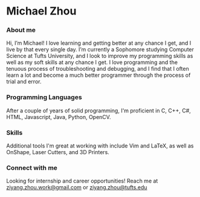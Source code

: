 # Michael Zhou
### About me
Hi, I’m Michael! I love learning and getting better at any chance I get, and I live by that every single day. I’m currently a Sophomore studying Computer Science at Tufts University, and I look to improve my programming skills as well as my soft skills at any chance I get. I love programming and the tenuous process of troubleshooting and debugging, and I find that I often learn a lot and become a much better programmer through the process of trial and error.

### Programming Languages
After a couple of years of solid programming, I'm proficient in C, C++, C#, HTML, Javascript, Java, Python, OpenCV. 

### Skills
Additional tools I'm great at working with include Vim and LaTeX, as well as OnShape, Laser Cutters, and 3D Printers.

### Connect with me
Looking for internship and career opportunities! Reach me at ziyang.zhou.work@gmail.com or ziyang.zhou@tufts.edu

<!---
michae-lzhou/michae-lzhou is a ✨ special ✨ repository because its `README.md` (this file) appears on your GitHub profile.
You can click the Preview link to take a look at your changes.
--->
